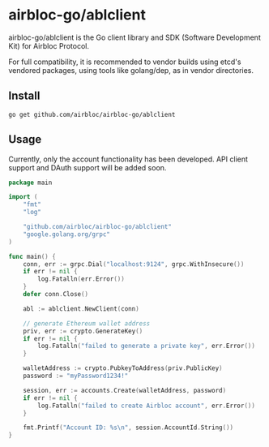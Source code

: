 # airbloc-go/ablclient
airbloc-go/ablclient is the Go client library and SDK (Software Development Kit) for Airbloc Protocol.

For full compatibility, it is recommended to vendor builds using etcd's vendored packages, using tools like golang/dep, as in vendor directories.

## Install

```
go get github.com/airbloc/airbloc-go/ablclient
```

## Usage

Currently, only the account functionality has been developed. API client support and DAuth support will be added soon.

```go
package main

import (
    "fmt"
    "log"

	"github.com/airbloc/airbloc-go/ablclient"
	"google.golang.org/grpc"
)

func main() {
	conn, err := grpc.Dial("localhost:9124", grpc.WithInsecure())
	if err != nil {
		log.Fatalln(err.Error())
	}
	defer conn.Close()

	abl := ablclient.NewClient(conn)

    // generate Ethereum wallet address
	priv, err := crypto.GenerateKey()
	if err != nil {
		log.Fatalln("failed to generate a private key", err.Error())
	}

	walletAddress := crypto.PubkeyToAddress(priv.PublicKey)
	password := "myPassword1234!"

	session, err := accounts.Create(walletAddress, password)
	if err != nil {
		log.Fatalln("failed to create Airbloc account", err.Error())
	}

	fmt.Printf("Account ID: %s\n", session.AccountId.String())
}
```
